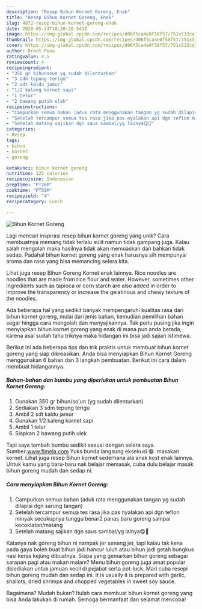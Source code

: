 ```yaml
---
description: "Resep Bihun Kornet Goreng, Enak"
title: "Resep Bihun Kornet Goreng, Enak"
slug: 4872-resep-bihun-kornet-goreng-enak
date: 2020-05-24T18:20:20.543Z
image: https://img-global.cpcdn.com/recipes/d06f5ca4e0f58f57/751x532cq70/bihun-kornet-goreng-foto-resep-utama.jpg
thumbnail: https://img-global.cpcdn.com/recipes/d06f5ca4e0f58f57/751x532cq70/bihun-kornet-goreng-foto-resep-utama.jpg
cover: https://img-global.cpcdn.com/recipes/d06f5ca4e0f58f57/751x532cq70/bihun-kornet-goreng-foto-resep-utama.jpg
author: Brent Pena
ratingvalue: 4.5
reviewcount: 4
recipeingredient:
- "350 gr bihunsoun yg sudah dilenturkan"
- "3 sdm tepung terigu"
- "2 sdt kaldu jamur"
- "1/2 kaleng kornet sapi"
- "1 telur"
- "2 bawang putih ulek"
recipeinstructions:
- "Campurkan semua bahan (aduk rata menggunakan tangan yg sudah dilapisi dgn sarung tangan)"
- "Setelah tercampur semua tes rasa jika pas nyalakan api dgn teflon minyak secukupnya tunggu benar2 panas baru goreng sampai kecoklatan/matang"
- "Setelah matang sajikan dgn saus sambal/yg lainya😋🤤"
categories:
- Resep
tags:
- bihun
- kornet
- goreng

katakunci: bihun kornet goreng 
nutrition: 125 calories
recipecuisine: Indonesian
preptime: "PT26M"
cooktime: "PT58M"
recipeyield: "4"
recipecategory: Lunch

---
```



![Bihun Kornet Goreng](https://img-global.cpcdn.com/recipes/d06f5ca4e0f58f57/751x532cq70/bihun-kornet-goreng-foto-resep-utama.jpg)

Lagi mencari inspirasi resep bihun kornet goreng yang unik? Cara membuatnya memang tidak terlalu sulit namun tidak gampang juga. Kalau salah mengolah maka hasilnya tidak akan memuaskan dan bahkan tidak sedap. Padahal bihun kornet goreng yang enak harusnya sih mempunyai aroma dan rasa yang bisa memancing selera kita.

Lihat juga resep Bihun Goreng Kornet enak lainnya. Rice noodles are noodles that are made from rice flour and water. However, sometimes other ingredients such as tapioca or corn starch are also added in order to improve the transparency or increase the gelatinous and chewy texture of the noodles.

Ada beberapa hal yang sedikit banyak mempengaruhi kualitas rasa dari bihun kornet goreng, mulai dari jenis bahan, kemudian pemilihan bahan segar hingga cara mengolah dan menyajikannya. Tak perlu pusing jika ingin menyiapkan bihun kornet goreng yang enak di mana pun anda berada, karena asal sudah tahu triknya maka hidangan ini bisa jadi sajian istimewa.


Berikut ini ada beberapa tips dan trik praktis untuk membuat bihun kornet goreng yang siap dikreasikan. Anda bisa menyiapkan Bihun Kornet Goreng menggunakan 6 bahan dan 3 langkah pembuatan. Berikut ini cara dalam membuat hidangannya.

<!--inarticleads1-->

##### Bahan-bahan dan bumbu yang diperlukan untuk pembuatan Bihun Kornet Goreng:

1. Gunakan 350 gr bihun/so&#39;un (yg sudah dilenturkan)
1. Sediakan 3 sdm tepung terigu
1. Ambil 2 sdt kaldu jamur
1. Gunakan 1/2 kaleng kornet sapi
1. Ambil 1 telur
1. Siapkan 2 bawang putih ulek


Tapi saya tambah bumbu sedikit sesuai dengan selera saya. Sumber:www.fimela.com Yuks bunda langsung eksekusi 😁. masakan kornet. Lihat juga resep Bihun kornet sederhana ala anak kost enak lainnya. Untuk kamu yang baru-baru nak belajar memasak, cuba dulu belajar masak bihun goreng mudah dan sedap ni. 

<!--inarticleads2-->

##### Cara menyiapkan Bihun Kornet Goreng:

1. Campurkan semua bahan (aduk rata menggunakan tangan yg sudah dilapisi dgn sarung tangan)
1. Setelah tercampur semua tes rasa jika pas nyalakan api dgn teflon minyak secukupnya tunggu benar2 panas baru goreng sampai kecoklatan/matang
1. Setelah matang sajikan dgn saus sambal/yg lainya😋🤤


Katanya nak goreng bihun ni nampak jer senang jer, tapi kalau tak kena pada gaya boleh buat bihun jadi hancur luluh atau bihun jadi getah bungkus nasi keras kejung dibuatnya. Siapa yang gemarkan bihun goreng sebagai sarapan pagi atau makan malam? Menu bihun goreng juga amat popular disediakan untuk jamuan kecil di pejabat serta pot-luck. Mari cuba resepi bihun goreng mudah dan sedap ini. It is usually it is prepared with garlic, shallots, dried shrimps and chopped vegetables in sweet soy sauce. 

Bagaimana? Mudah bukan? Itulah cara membuat bihun kornet goreng yang bisa Anda lakukan di rumah. Semoga bermanfaat dan selamat mencoba!
